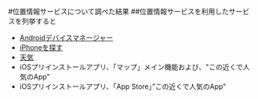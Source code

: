 #位置情報サービスについて調べた結果
##位置情報サービスを利用したサービスを列挙すると
* [Androidデバイスマネージャー](https://play.google.com/store/apps/details?id=com.google.android.apps.adm&hl=ja)
* [iPhoneを探す](https://itunes.apple.com/jp/app/iphonewo-tansu/id376101648?mt=8)
* [天気](https://play.google.com/store/apps/details?id=com.sonymobile.xperiaweather&hl=ja)
* iOSプリインストールアプリ、「マップ」メイン機能および、"この近くで人気のApp"
* iOSプリインストールアプリ、「App Store」”この近くで人気のApp”

